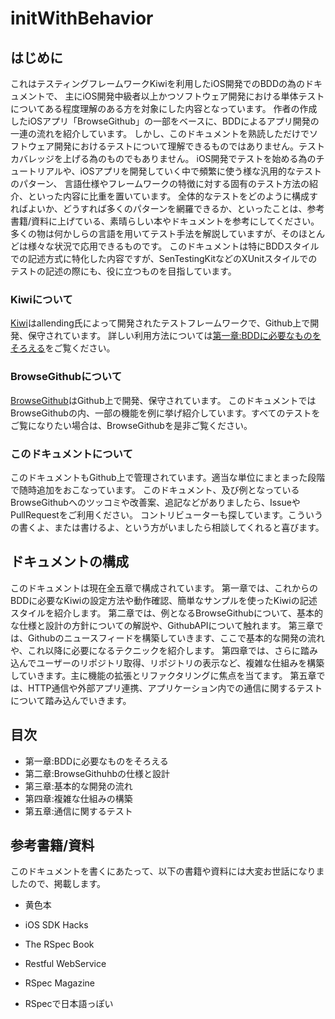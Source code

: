 ---
---

# initWithBehavior

## はじめに
これはテスティングフレームワークKiwiを利用したiOS開発でのBDDの為のドキュメントで、
主にiOS開発中級者以上かつソフトウェア開発における単体テストについてある程度理解のある方を対象にした内容となっています。
作者の作成したiOSアプリ「BrowseGithub」の一部をベースに、BDDによるアプリ開発の一連の流れを紹介しています。
しかし、このドキュメントを熟読しただけでソフトウェア開発におけるテストについて理解できるものではありません。テストカバレッジを上げる為のものでもありません。
iOS開発でテストを始める為のチュートリアルや、iOSアプリを開発していく中で頻繁に使う様な汎用的なテストのパターン、
言語仕様やフレームワークの特徴に対する固有のテスト方法の紹介、といった内容に比重を置いています。
全体的なテストをどのように構成すればよいか、どうすれば多くのパターンを網羅できるか、といったことは、参考書籍/資料に上げている、素晴らしい本やドキュメントを参考にしてください。
多くの物は何かしらの言語を用いてテスト手法を解説していますが、そのほとんどは様々な状況で応用できるものです。
このドキュメントは特にBDDスタイルでの記述方式に特化した内容ですが、SenTestingKitなどのXUnitスタイルでのテストの記述の際にも、役に立つものを目指しています。

### Kiwiについて
[Kiwi](https://github.com/allending/Kiwi)はallending氏によって開発されたテストフレームワークで、Github上で開発、保守されています。
詳しい利用方法については[第一章:BDDに必要なものをそろえる](http://github.com/yaakaito/initWithBehavior/Chapter1/)をご覧ください。

### BrowseGithubについて
[BrowseGithub](http://github.com/yaakaito/BrowseGithub)はGithub上で開発、保守されています。
このドキュメントではBrowseGithubの内、一部の機能を例に挙げ紹介しています。すべてのテストをご覧になりたい場合は、BrowseGithubを是非ご覧ください。

### このドキュメントについて
このドキュメントもGithub上で管理されています。適当な単位にまとまった段階で随時追加をおこなっています。
このドキュメント、及び例となっているBrowseGithubへのツッコミや改善案、追記などがありましたら、IssueやPullRequestをご利用ください。
コントリビューターも探しています。こういうの書くよ、または書けるよ、という方がいましたら相談してくれると喜びます。

## ドキュメントの構成
このドキュメントは現在全五章で構成されています。
第一章では、これからのBDDに必要なKiwiの設定方法や動作確認、簡単なサンプルを使ったKiwiの記述スタイルを紹介します。
第二章では、例となるBrowseGithubについて、基本的な仕様と設計の方針についての解説や、GithubAPIについて触れます。
第三章では、Githubのニュースフィードを構築していきます、ここで基本的な開発の流れや、これ以降に必要になるテクニックを紹介します。
第四章では、さらに踏み込んでユーザーのリポジトリ取得、リポジトリの表示など、複雑な仕組みを構築していきます。主に機能の拡張とリファクタリングに焦点を当てます。
第五章では、HTTP通信や外部アプリ連携、アプリケーション内での通信に関するテストについて踏み込んでいきます。

## 目次
* 第一章:BDDに必要なものをそろえる
* 第二章:BrowseGithuhbの仕様と設計
* 第三章:基本的な開発の流れ
* 第四章:複雑な仕組みの構築
* 第五章:通信に関するテスト

## 参考書籍/資料
このドキュメントを書くにあたって、以下の書籍や資料には大変お世話になりましたので、掲載します。

* 黄色本
* iOS SDK Hacks
* The RSpec Book
* Restful WebService

* RSpec Magazine
* RSpecで日本語っぽい

